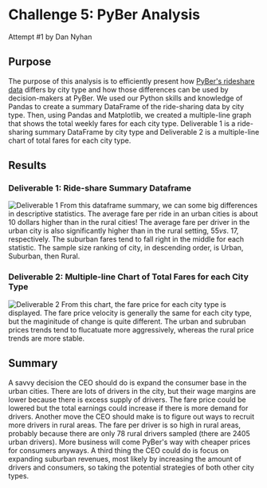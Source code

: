 # Challenge 5: PyBer Analysis
Attempt #1 by Dan Nyhan

## Purpose 
The purpose of this analysis is to efficiently present how [PyBer's rideshare data]() differs by city type and how those differences can be used by decision-makers at PyBer. We used our Python skills and knowledge of Pandas to create a summary DataFrame of the ride-sharing data by city type. Then, using Pandas and Matplotlib, we created a multiple-line graph that shows the total weekly fares for each city type. Deliverable 1 is a ride-sharing summary DataFrame by city type and Deliverable 2 is a multiple-line chart of total fares for each city type.

## Results

### Deliverable 1: Ride-share Summary Dataframe
![Deliverable 1]()
From this dataframe summary, we can some big differences in descriptive statistics. The average fare per ride in an urban cities is about 10 dollars higher than in the rural cities! The average fare per driver in the urban city is also significantly higher than in the rural setting, $55 vs. ~$17, respectively. The suburban fares tend to fall right in the middle for each statistic. The sample size ranking of city, in descending order, is Urban, Suburban, then Rural. 


### Deliverable 2: Multiple-line Chart of Total Fares for each City Type
![Deliverable 2]()
From this chart, the fare price for each city type is displayed. The fare price velocity is generally the same for each city type, but the maginitude of change is quite different. The urban and subruban prices trends tend to flucatuate more aggressively, whereas the rural price trends are more stable. 


## Summary
A savvy decision the CEO should do is expand the consumer base in the urban cities. There are lots of drivers in the city, but their wage margins are lower because there is excess supply of drivers. The fare price could be lowered but the total earnings could increase if there is more demand for drivers. Another move the CEO should make is to figure out ways to recruit more drivers in rural areas. The fare per driver is so high in rural areas, probably because there are only 78 rural drivers sampled (there are 2405 urban drivers). More business will come PyBer's way with cheaper prices for consumers anyways. A third thing the CEO could do is focus on expanding suburban revenues, most likely by increasing the amount of drivers and consumers, so taking the potential strategies of both other city types. 
